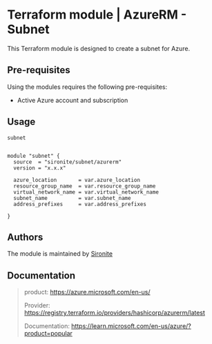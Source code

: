# Terraform module | AzureRM - Subnet

This Terraform module is designed to create a subnet for Azure.

## Pre-requisites

Using the modules requires the following pre-requisites:
 * Active Azure account and subscription 

## Usage

`subnet`

```hcl

module "subnet" {
  source  = "sironite/subnet/azurerm"
  version = "x.x.x"

  azure_location       = var.azure_location
  resource_group_name  = var.resource_group_name
  virtual_network_name = var.virtual_network_name
  subnet_name          = var.subnet_name
  address_prefixes     = var.address_prefixes

}
```

## Authors

The module is maintained by [Sironite](https://github.com/sironite)

## Documentation

> product: https://azure.microsoft.com/en-us/
> 
> Provider: https://registry.terraform.io/providers/hashicorp/azurerm/latest
> 
> Documentation: https://learn.microsoft.com/en-us/azure/?product=popular
